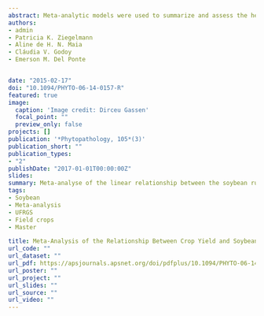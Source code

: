 ```yaml
---
abstract: Meta-analytic models were used to summarize and assess the heterogeneity in the relationship between soybean yield (Y, kg/ha) and rust severity (S, %) data from uniform fungicide trials (study, k) conducted over nine growing seasons in Brazil. For each selected study, correlation (k = 231) and regression (k = 210) analysis for the Y–S relationship were conducted and three effect-sizes were obtained from these analysis Fisher's transformation of the Pearson's correlation coefficient (Zr) and the intercept (β0) and slope (β1) coefficients. These effect-sizes were summarized through random-effect and mixed-effect models, with the latter incorporating study-specific categorical moderators such as disease onset time (DOT) (<R1 or ≥R1 reproductive crop stage), disease pressure (DP) (high = >70%, moderate = >40 and ≤70%, and low = ≤40% S the check treatment), and growing season. The overall mean for (back-transformed r) was −0.61, based on the random-effects model. DOT and DP explained 14 and 25%, respectively, of the variability in r. Stronger associations ( = −0.87 and −0.90) were estimated by mixed-effects models for the Zr data from studies with highest DP (DP > 70%) and earliest rust onset (DOT < R1), respectively. Overall means (based on a random-effect model) for the regression coefficients  and  were 2,977 and 18 kg/ha/%−1, respectively. In other words, S as low as 3% would reduce 60 kg/ha for an expected Y of 3,000 kg/ha. In relative terms, each unitary percent increase in S would lead to a 0.6 percentage point (pp) reduction in Y. The three categorical moderator variables explained some (5 to 10%) of the heterogeneity in  but not in . The estimated relative reduction in Y was 0.41 to 0.79 pp/%−1 across seasons. Highest relative yield reductions (>0.73 pp/%−1) were estimated for studies with DOT < R1 and DP > 70%; the latter possibly due to high fungicide efficacy when DP is low, thus leading to higher yield differences between fungicide-protected and nontreated plots. The critical-point meta-analytic models can provide general estimates of yield loss based on a composite measure of disease severity. They can also be useful for crop loss assessments and economic analysis under scenarios of varying DOT and weather favorableness for epidemic development..
authors:
- admin
- Patricia K. Ziegelmann
- Aline de H. N. Maia
- Cláudia V. Godoy
- Emerson M. Del Ponte


date: "2015-02-17"
doi: "10.1094/PHYTO-06-14-0157-R"
featured: true
image:
  caption: 'Image credit: Dirceu Gassen'
  focal_point: ""
  preview_only: false
projects: []
publication: '*Phytopathology, 105*(3)'
publication_short: ""
publication_types:
- "2"
publishDate: "2017-01-01T00:00:00Z"
slides: 
summary: Meta-analyse of the linear relationship between the soybean rust severity and grain yield.
tags:
- Soybean
- Meta-analysis
- UFRGS
- Field crops
- Master

title: Meta-Analysis of the Relationship Between Crop Yield and Soybean Rust Severity
url_code: ""
url_dataset: ""
url_pdf: https://apsjournals.apsnet.org/doi/pdfplus/10.1094/PHYTO-06-14-0157-R
url_poster: ""
url_project: ""
url_slides: ""
url_source: ""
url_video: ""
---
```



